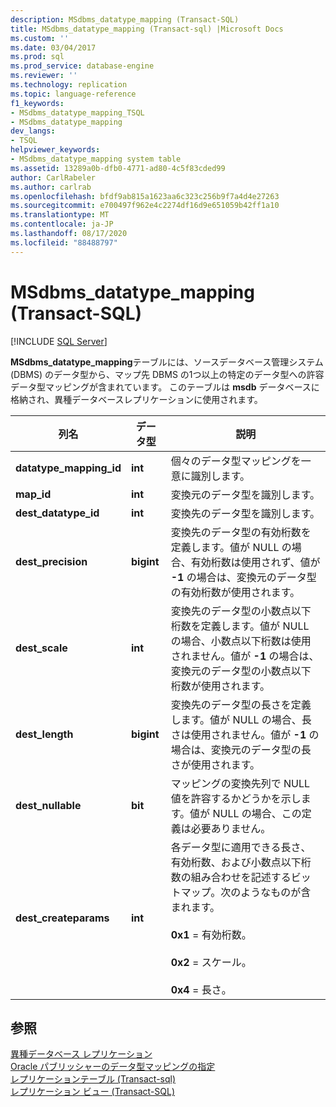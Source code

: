 ```yaml
---
description: MSdbms_datatype_mapping (Transact-SQL)
title: MSdbms_datatype_mapping (Transact-sql) |Microsoft Docs
ms.custom: ''
ms.date: 03/04/2017
ms.prod: sql
ms.prod_service: database-engine
ms.reviewer: ''
ms.technology: replication
ms.topic: language-reference
f1_keywords:
- MSdbms_datatype_mapping_TSQL
- MSdbms_datatype_mapping
dev_langs:
- TSQL
helpviewer_keywords:
- MSdbms_datatype_mapping system table
ms.assetid: 13289a0b-dfb0-4771-ad80-4c5f83cded99
author: CarlRabeler
ms.author: carlrab
ms.openlocfilehash: bfdf9ab815a1623aa6c323c256b9f7a4d4e27263
ms.sourcegitcommit: e700497f962e4c2274df16d9e651059b42ff1a10
ms.translationtype: MT
ms.contentlocale: ja-JP
ms.lasthandoff: 08/17/2020
ms.locfileid: "88488797"
---
```

# <a name="msdbms_datatype_mapping-transact-sql"></a>MSdbms_datatype_mapping (Transact-SQL)
[!INCLUDE [SQL Server](../../includes/applies-to-version/sqlserver.md)]

  **MSdbms_datatype_mapping**テーブルには、ソースデータベース管理システム (DBMS) のデータ型から、マップ先 DBMS の1つ以上の特定のデータ型への許容データ型マッピングが含まれています。 このテーブルは **msdb** データベースに格納され、異種データベースレプリケーションに使用されます。  
  
|列名|データ型|説明|  
|-----------------|---------------|-----------------|  
|**datatype_mapping_id**|**int**|個々のデータ型マッピングを一意に識別します。|  
|**map_id**|**int**|変換元のデータ型を識別します。|  
|**dest_datatype_id**|**int**|変換先のデータ型を識別します。|  
|**dest_precision**|**bigint**|変換先のデータ型の有効桁数を定義します。値が NULL の場合、有効桁数は使用されず、値が **-1** の場合は、変換元のデータ型の有効桁数が使用されます。|  
|**dest_scale**|**int**|変換先のデータ型の小数点以下桁数を定義します。値が NULL の場合、小数点以下桁数は使用されません。値が **-1** の場合は、変換元のデータ型の小数点以下桁数が使用されます。|  
|**dest_length**|**bigint**|変換先のデータ型の長さを定義します。値が NULL の場合、長さは使用されません。値が **-1** の場合は、変換元のデータ型の長さが使用されます。|  
|**dest_nullable**|**bit**|マッピングの変換先列で NULL 値を許容するかどうかを示します。値が NULL の場合、この定義は必要ありません。|  
|**dest_createparams**|**int**|各データ型に適用できる長さ、有効桁数、および小数点以下桁数の組み合わせを記述するビットマップ。次のようなものが含まれます。<br /><br /> **0x1** = 有効桁数。<br /><br /> **0x2** = スケール。<br /><br /> **0x4** = 長さ。|  
  
## <a name="see-also"></a>参照  
 [異種データベース レプリケーション](../../relational-databases/replication/non-sql/heterogeneous-database-replication.md)   
 [Oracle パブリッシャーのデータ型マッピングの指定](../../relational-databases/replication/publish/specify-data-type-mappings-for-an-oracle-publisher.md)   
 [レプリケーションテーブル &#40;Transact-sql&#41;](../../relational-databases/system-tables/replication-tables-transact-sql.md)   
 [レプリケーション ビュー &#40;Transact-SQL&#41;](../../relational-databases/system-views/replication-views-transact-sql.md)  
  
  
